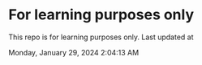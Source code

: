 # For learning purposes only
This repo is for learning purposes only.
Last updated at

Monday, January 29, 2024 2:04:13 AM

